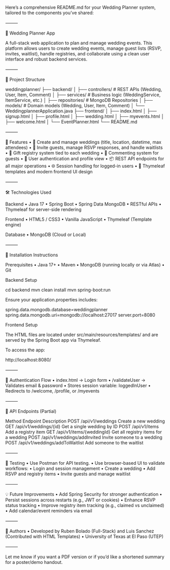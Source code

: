 Here’s a comprehensive README.md for your Wedding Planner system, tailored to the components you’ve shared:

⸻

💍 Wedding Planner App

A full-stack web application to plan and manage wedding events. This platform allows users to create wedding events, manage guest lists (RSVP, invites, waitlist), handle registries, and collaborate using a clean user interface and robust backend services.

⸻

📁 Project Structure

weddingplanner/
├── backend/
│   ├── controllers/       # REST APIs (Wedding, User, Item, Comment)
│   ├── services/          # Business logic (WeddingService, ItemService, etc.)
│   ├── repositories/      # MongoDB Repositories
│   ├── models/            # Domain models (Wedding, User, Item, Comment)
│   └── WeddingplannerApplication.java
├── frontend/
│   ├── index.html
│   ├── signup.html
│   ├── profile.html
│   ├── wedding.html
│   ├── myevents.html
│   ├── welcome.html
│   └── EventPlanner.html
└── README.md


⸻

🚀 Features
	•	👰 Create and manage weddings (title, location, datetime, max attendees)
	•	📩 Invite guests, manage RSVP responses, and handle waitlists
	•	🎁 Gift registry system tied to each wedding
	•	💬 Commenting system for guests
	•	👤 User authentication and profile view
	•	📦 REST API endpoints for all major operations
	•	🌐 Session handling for logged-in users
	•	📄 Thymeleaf templates and modern frontend UI design

⸻

🛠️ Technologies Used

Backend
	•	Java 17
	•	Spring Boot
	•	Spring Data MongoDB
	•	RESTful APIs
	•	Thymeleaf for server-side rendering

Frontend
	•	HTML5 / CSS3
	•	Vanilla JavaScript
	•	Thymeleaf (Template engine)

Database
	•	MongoDB (Cloud or Local)

⸻

📌 Installation Instructions

Prerequisites
	•	Java 17+
	•	Maven
	•	MongoDB (running locally or via Atlas)
	•	Git

Backend Setup

cd backend
mvn clean install
mvn spring-boot:run

Ensure your application.properties includes:

spring.data.mongodb.database=weddingplanner
spring.data.mongodb.uri=mongodb://localhost:27017
server.port=8080

Frontend Setup

The HTML files are located under src/main/resources/templates/ and are served by the Spring Boot app via Thymeleaf.

To access the app:

http://localhost:8080/


⸻

🔐 Authentication Flow
	•	index.html → Login form
	•	/validateUser → Validates email & password
	•	Stores session variable: loggedInUser
	•	Redirects to /welcome, /profile, or /myevents

⸻

🔄 API Endpoints (Partial)

Method	Endpoint	Description
POST	/api/v1/weddings	Create a new wedding
GET	/api/v1/weddings/{id}	Get a single wedding by ID
POST	/api/v1/items	Add a registry item
GET	/api/v1/items/{weddingId}	Get all registry items for a wedding
POST	/api/v1/weddings/addInvited	Invite someone to a wedding
POST	/api/v1/weddings/addToWaitlist	Add someone to the waitlist


⸻

🧪 Testing
	•	Use Postman for API testing.
	•	Use browser-based UI to validate workflows:
	•	Login and session management
	•	Create a wedding
	•	Add RSVP and registry items
	•	Invite guests and manage waitlist

⸻

💡 Future Improvements
	•	Add Spring Security for stronger authentication
	•	Persist sessions across restarts (e.g., JWT or cookies)
	•	Enhance RSVP status tracking
	•	Improve registry item tracking (e.g., claimed vs unclaimed)
	•	Add calendar/event reminders via email

⸻

👥 Authors
	•	Developed by Ruben Bolado (Full-Stack) and Luis Sanchez (Contributed with HTML Templates)
	•	University of Texas at El Paso (UTEP)

⸻

Let me know if you want a PDF version or if you’d like a shortened summary for a poster/demo handout.
